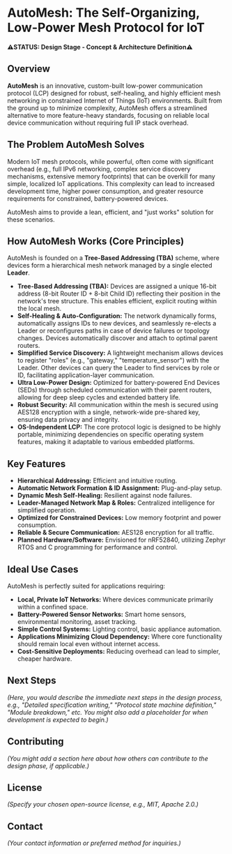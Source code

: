 # AutoMesh: The Self-Organizing, Low-Power Mesh Protocol for IoT

**⚠️STATUS: Design Stage - Concept & Architecture Definition⚠️**

## Overview

**AutoMesh** is an innovative, custom-built low-power communication protocol (LCP) designed for robust, self-healing, and highly efficient mesh networking in constrained Internet of Things (IoT) environments. Built from the ground up to minimize complexity, AutoMesh offers a streamlined alternative to more feature-heavy standards, focusing on reliable local device communication without requiring full IP stack overhead.

## The Problem AutoMesh Solves

Modern IoT mesh protocols, while powerful, often come with significant overhead (e.g., full IPv6 networking, complex service discovery mechanisms, extensive memory footprints) that can be overkill for many simple, localized IoT applications. This complexity can lead to increased development time, higher power consumption, and greater resource requirements for constrained, battery-powered devices.

AutoMesh aims to provide a lean, efficient, and "just works" solution for these scenarios.

## How AutoMesh Works (Core Principles)

AutoMesh is founded on a **Tree-Based Addressing (TBA)** scheme, where devices form a hierarchical mesh network managed by a single elected **Leader**.

* **Tree-Based Addressing (TBA):** Devices are assigned a unique 16-bit address (8-bit Router ID + 8-bit Child ID) reflecting their position in the network's tree structure. This enables efficient, explicit routing within the local mesh.
* **Self-Healing & Auto-Configuration:** The network dynamically forms, automatically assigns IDs to new devices, and seamlessly re-elects a Leader or reconfigures paths in case of device failures or topology changes. Devices automatically discover and attach to optimal parent routers.
* **Simplified Service Discovery:** A lightweight mechanism allows devices to register "roles" (e.g., "gateway," "temperature_sensor") with the Leader. Other devices can query the Leader to find services by role or ID, facilitating application-layer communication.
* **Ultra Low-Power Design:** Optimized for battery-powered End Devices (SEDs) through scheduled communication with their parent routers, allowing for deep sleep cycles and extended battery life.
* **Robust Security:** All communication within the mesh is secured using AES128 encryption with a single, network-wide pre-shared key, ensuring data privacy and integrity.
* **OS-Independent LCP:** The core protocol logic is designed to be highly portable, minimizing dependencies on specific operating system features, making it adaptable to various embedded platforms.

## Key Features

* **Hierarchical Addressing:** Efficient and intuitive routing.
* **Automatic Network Formation & ID Assignment:** Plug-and-play setup.
* **Dynamic Mesh Self-Healing:** Resilient against node failures.
* **Leader-Managed Network Map & Roles:** Centralized intelligence for simplified operation.
* **Optimized for Constrained Devices:** Low memory footprint and power consumption.
* **Reliable & Secure Communication:** AES128 encryption for all traffic.
* **Planned Hardware/Software:** Envisioned for nRF52840, utilizing Zephyr RTOS and C programming for performance and control.

## Ideal Use Cases

AutoMesh is perfectly suited for applications requiring:

* **Local, Private IoT Networks:** Where devices communicate primarily within a confined space.
* **Battery-Powered Sensor Networks:** Smart home sensors, environmental monitoring, asset tracking.
* **Simple Control Systems:** Lighting control, basic appliance automation.
* **Applications Minimizing Cloud Dependency:** Where core functionality should remain local even without internet access.
* **Cost-Sensitive Deployments:** Reducing overhead can lead to simpler, cheaper hardware.

## Next Steps

*(Here, you would describe the immediate next steps in the design process, e.g., "Detailed specification writing," "Protocol state machine definition," "Module breakdown," etc. You might also add a placeholder for when development is expected to begin.)*

## Contributing

*(You might add a section here about how others can contribute to the design phase, if applicable.)*

## License

*(Specify your chosen open-source license, e.g., MIT, Apache 2.0.)*

## Contact

*(Your contact information or preferred method for inquiries.)*
